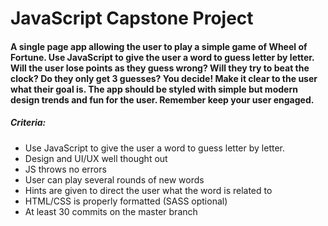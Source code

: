 # JavaScript Capstone Project

#### A single page app allowing the user to play a simple game of Wheel of Fortune. Use JavaScript to give the user a word to guess letter by letter. Will the user lose points as they guess wrong? Will they try to beat the clock? Do they only get 3 guesses? You decide! Make it clear to the user what their goal is. The app should be styled with simple but modern design trends and fun for the user. Remember keep your user engaged.

##### Criteria:

  * Use JavaScript to give the user a word to guess letter by letter.
  * Design and UI/UX well thought out
  * JS throws no errors
  * User can play several rounds of new words
  * Hints are given to direct the user what the word is related to
  * HTML/CSS is properly formatted (SASS optional)
  * At least 30 commits on the master branch
